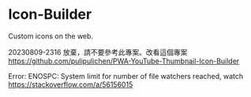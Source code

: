# Icon-Builder
Custom icons on the web.

20230809-2316 放棄，請不要參考此專案。改看這個專案
https://github.com/pulipulichen/PWA-YouTube-Thumbnail-Icon-Builder

Error: ENOSPC: System limit for number of file watchers reached, watch
https://stackoverflow.com/a/56156015